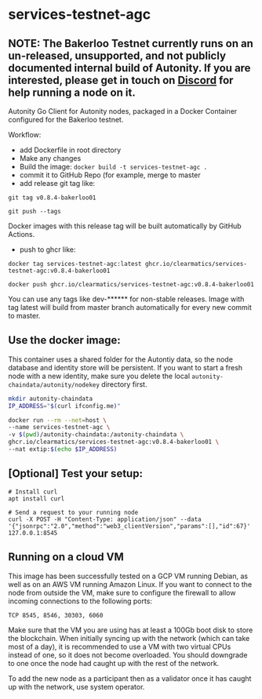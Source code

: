# services-testnet-agc

## NOTE: The Bakerloo Testnet currently runs on an un-released, unsupported, and not publicly documented internal build of Autonity. If you are interested, please get in touch on [Discord](https://discord.gg/6daqJDt) for help running a node on it.


Autonity Go Client for Autonity nodes, packaged in a Docker Container configured for the Bakerloo testnet.

Workflow:
* add Dockerfile in root directory
* Make any changes
* Build the image: `docker build -t services-testnet-agc .`
* commit it to GitHub Repo (for example, merge to master
* add release git tag like:

`git tag v0.8.4-bakerloo01`

`git push --tags`

Docker images with this release tag will be built automatically by GitHub Actions.

* push to ghcr like:

`docker tag services-testnet-agc:latest ghcr.io/clearmatics/services-testnet-agc:v0.8.4-bakerloo01`

`docker push ghcr.io/clearmatics/services-testnet-agc:v0.8.4-bakerloo01`

You can use any tags like dev-****** for non-stable releases.
Image with tag latest will build from master branch automatically for every new commit to master.

## Use the docker image:

This container uses a shared folder for the Autontiy data, so the node database and identity store will be persistent. If you want to start a fresh node with a new identity, make sure you delete the local `autonity-chaindata/autonity/nodekey` directory first.

```bash
mkdir autonity-chaindata
IP_ADDRESS="$(curl ifconfig.me)"

docker run --rm --net=host \
--name services-testnet-agc \
-v $(pwd)/autonity-chaindata:/autonity-chaindata \
ghcr.io/clearmatics/services-testnet-agc:v0.8.4-bakerloo01 \
--nat extip:$(echo $IP_ADDRESS)
```

## [Optional] Test your setup:
```console
# Install curl
apt install curl

# Send a request to your running node
curl -X POST -H "Content-Type: application/json" --data '{"jsonrpc":"2.0","method":"web3_clientVersion","params":[],"id":67}' 127.0.0.1:8545
```

## Running on a cloud VM

This image has been successfully tested on a GCP VM running Debian, as well as on an AWS VM running Amazon Linux. If you want to connect to the node from outside the VM, make sure to configure the firewall to allow incoming connections to the following ports:

`TCP 8545, 8546, 30303, 6060`

Make sure that the VM you are using has at least a 100Gb boot disk to store the blockchain. When initially syncing up with the network (which can take most of a day), it is recommended to use a VM with two virtual CPUs instead of one, so it does not become overloaded. You should downgrade to one once the node had caught up with the rest of the network.

To add the new node as a participant then as a validator once it has caught up with the network, use system operator.
